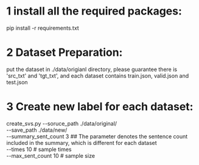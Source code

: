 # 1 install all the required packages:
pip install -r requirements.txt

# 2 Dataset Preparation:
put the dataset in ./data/origianl directory, please guarantee there is 'src_txt' and 'tgt_txt', and each dataset contains train.json, valid.json and test.json

# 3 Create new label for each dataset:
create_svs.py --soruce_path ./data/original/  \
              --save_path  ./data/new/   \
              --summary_sent_count 3 ## The parameter denotes the sentence count included in the summary, which is different for each dataset \
              --times 10 # sample times   \
              --max_sent_count 10 # sample size 
